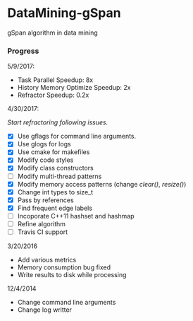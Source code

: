 DataMining-gSpan
==============

gSpan algorithm in data mining

### Progress

5/9/2017:

- Task Parallel Speedup: 8x
- History Memory Optimize Speedup: 2x
- Refractor Speedup: 0.2x

4/30/2017:

*Start refractoring following issues.*

- [x] Use gflags for command line arguments.
- [x] Use glogs for logs
- [x] Use cmake for makefiles
- [x] Modify code styles
- [x] Modify class constructors
- [ ] Modify multi-thread patterns
- [x] Modify memory access patterns (change *clear()*, *resize()*)
- [x] Change int types to size_t
- [x] Pass by references
- [x] Find frequent edge labels
- [ ] Incoporate C++11 hashset and hashmap 
- [ ] Refine algorithm
- [ ] Travis CI support

3/20/2016

- Add various metrics
- Memory consumption bug fixed
- Write results to disk while processing

12/4/2014

- Change command line arguments
- Change log writter
